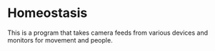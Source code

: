 # Homeostasis
This is a program that takes camera feeds from various devices and monitors for movement and people.
